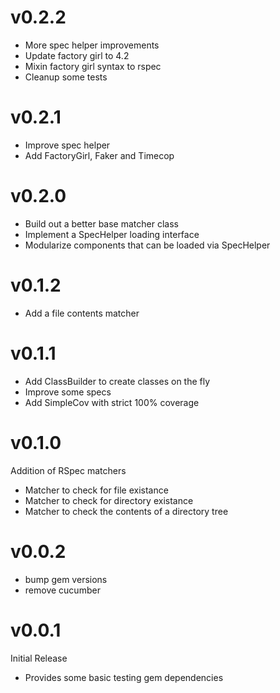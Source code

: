 # v0.2.2
  * More spec helper improvements
  * Update factory girl to 4.2
  * Mixin factory girl syntax to rspec
  * Cleanup some tests

# v0.2.1
  * Improve spec helper
  * Add FactoryGirl, Faker and Timecop

# v0.2.0
  * Build out a better base matcher class
  * Implement a SpecHelper loading interface
  * Modularize components that can be loaded via SpecHelper

# v0.1.2
  * Add a file contents matcher

# v0.1.1

  * Add ClassBuilder to create classes on the fly
  * Improve some specs
  * Add SimpleCov with strict 100% coverage

# v0.1.0

Addition of RSpec matchers
  * Matcher to check for file existance
  * Matcher to check for directory existance
  * Matcher to check the contents of a directory tree

# v0.0.2
  * bump gem versions
  * remove cucumber

# v0.0.1
  Initial Release

* Provides some basic testing gem dependencies
